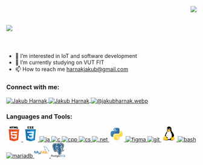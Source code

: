 <img align="right" src="https://visitor-badge.laobi.icu/badge?page_id=jakubharnak.jakubharnak" />

<h1 align-"center">
<a href-"https://git.io/typing-svg">
<img src="https://readme-typing-svg.herokuapp.com?font=Fira+Code&pause=1000&random=false&width=435&lines=Hi+There!+👋;+I'm+Jakub+Harňák!;" />
</a>
</h1>

<br/>

- 👀 I’m interested in IoT and software development
- 🌱 I’m currently studying on VUT FIT
- 📫 How to reach me harnakjakub@gmail.com

<h3 align="left">Connect with me:</h3>
<p align="left">
<a href="https://www.linkedin.com/in/jakub-har%C5%88%C3%A1k-9850b5266/" target="blank">
  <img align="center" src="https://raw.githubusercontent.com/rahuldkjain/github-profile-readme-generator/master/src/images/icons/Social/linked-in-alt.svg" alt="Jakub Harnak" height="30" width="40" />
</a>
<a href="https://www.facebook.com/profile.php?id=100008774028957" target="blank">
  <img align="center" src="https://raw.githubusercontent.com/rahuldkjain/github-profile-readme-generator/master/src/images/icons/Social/facebook.svg" alt="Jakub Harnak" height="30" width="40" />
</a>
<a href="https://www.instagram.com/jakubharnak.webp/" target="blank">
  <img align="center" src="https://raw.githubusercontent.com/rahuldkjain/github-profile-readme-generator/master/src/images/icons/Social/instagram.svg" alt="@jakubharnak.webp" height="30" width="40" />
</a>
</p>

<h3 align="left">Languages and Tools:</h3>
<p align="left"> 
  <a href="https://www.w3.org/html/" target="_blank" rel="noreferrer"> <img src="https://raw.githubusercontent.com/devicons/devicon/master/icons/html5/html5-original-wordmark.svg" alt="html5" width="40" height="40"/> </a> 
  <a href="https://www.w3schools.com/css/" target="_blank" rel="noreferrer"> <img src="https://raw.githubusercontent.com/devicons/devicon/master/icons/css3/css3-original-wordmark.svg" alt="css3" width="40" height="40"/> </a>
  <a href="https://www.w3schools.com/js/" target="_blank" rel="noreferrer"> <img src="https://upload.wikimedia.org/wikipedia/commons/thumb/9/99/Unofficial_JavaScript_logo_2.svg/640px-Unofficial_JavaScript_logo_2.svg.png" alt="ja" width="40" height="40"/> </a>
  <a href="https://www.w3schools.com/c/" target="_blank" rel="noreferrer"> <img src="https://upload.wikimedia.org/wikipedia/commons/1/18/C_Programming_Language.svg" alt="c" width="40" height="40"/> </a>
  <a href="https://www.w3schools.com/cpp/" target="_blank" rel="noreferrer"> <img src="https://upload.wikimedia.org/wikipedia/commons/1/18/ISO_C%2B%2B_Logo.svg" alt="cpp" width="40" height="40"/> </a>
  <a href="https://www.w3schools.com/cs/" target="_blank" rel="noreferrer"> <img src="https://upload.wikimedia.org/wikipedia/commons/b/bd/Logo_C_sharp.svg" alt="cs" width="40" height="40"/> </a>
  <a href="https://en.wikipedia.org/wiki/.NET_Framework" target="_blank" rel="noreferrer"> <img src="https://upload.wikimedia.org/wikipedia/commons/7/7d/Microsoft_.NET_logo.svg" alt=".net" width="40" height="40"/> </a>
  <a href="https://www.python.org" target="_blank" rel="noreferrer"> <img src="https://raw.githubusercontent.com/devicons/devicon/master/icons/python/python-original.svg" alt="python" width="40" height="40"/> </a> 
  <a href="https://www.figma.com/" target="_blank" rel="noreferrer"> <img src="https://www.vectorlogo.zone/logos/figma/figma-icon.svg" alt="figma" width="40" height="40"/> </a> 
  <a href="https://git-scm.com/" target="_blank" rel="noreferrer"> <img src="https://www.vectorlogo.zone/logos/git-scm/git-scm-icon.svg" alt="git" width="40" height="40"/> </a> 
  <a href="https://www.linux.org/" target="_blank" rel="noreferrer"> <img src="https://raw.githubusercontent.com/devicons/devicon/master/icons/linux/linux-original.svg" alt="linux" width="40" height="40"/> </a> 
  <a href="https://www.gnu.org/software/bash/" target="_blank" rel="noreferrer"> <img src="https://www.vectorlogo.zone/logos/gnu_bash/gnu_bash-icon.svg" alt="bash" width="40" height="40"/> </a>
  <a href="https://mariadb.org/" target="_blank" rel="noreferrer"> <img src="https://www.vectorlogo.zone/logos/mariadb/mariadb-icon.svg" alt="mariadb" width="40" height="40"/> </a> 
  <a href="https://www.mysql.com/" target="_blank" rel="noreferrer"> <img src="https://raw.githubusercontent.com/devicons/devicon/master/icons/mysql/mysql-original-wordmark.svg" alt="mysql" width="40" height="40"/> </a> 
  <a href="https://www.postgresql.org" target="_blank" rel="noreferrer"> <img src="https://raw.githubusercontent.com/devicons/devicon/master/icons/postgresql/postgresql-original-wordmark.svg" alt="postgresql" width="40" height="40"/> </a> 
</p>
  <!--- STILL LEARNING
  <a href="https://reactjs.org/" target="_blank" rel="noreferrer"> <img src="https://raw.githubusercontent.com/devicons/devicon/master/icons/react/react-original-wordmark.svg" alt="react" width="40" height="40"/> </a> 
  <a href="https://reactnative.dev/" target="_blank" rel="noreferrer"> <img src="https://reactnative.dev/img/header_logo.svg" alt="reactnative" width="40" height="40"/> </a> 
  <a href="https://tailwindcss.com/" target="_blank" rel="noreferrer"> <img src="https://www.vectorlogo.zone/logos/tailwindcss/tailwindcss-icon.svg" alt="tailwind" width="40" height="40"/> </a> 
  <a href="" target="_blank" rel="noreferrer"> <img src="" alt="ja" width="40" height="40"/> </a>
  <a href="" target="_blank" rel="noreferrer"> <img src="" alt="ja" width="40" height="40"/> </a>
  <a href="" target="_blank" rel="noreferrer"> <img src="" alt="ja" width="40" height="40"/> </a>
  <a href="" target="_blank" rel="noreferrer"> <img src="" alt="ja" width="40" height="40"/> </a>
  <a href="" target="_blank" rel="noreferrer"> <img src="" alt="ja" width="40" height="40"/> </a>
  --->
<!---
jakubharnak/jakubharnak is a ✨ special ✨ repository because its `README.md` (this file) appears on your GitHub profile.
You can click the Preview link to take a look at your changes.
--->
